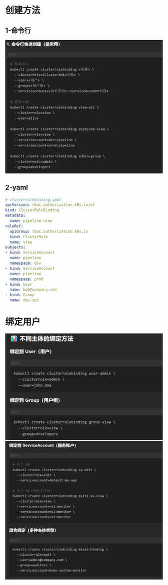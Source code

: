 # 创建方法
## 1-命令行
![alt text](README_Images/5-kind=ClusterRoleBinding/image.png)
## 2-yaml
```yaml
# clusterrolebinding.yaml
apiVersion: rbac.authorization.k8s.io/v1
kind: ClusterRoleBinding
metadata:
  name: pipeline-view
roleRef:
  apiGroup: rbac.authorization.k8s.io
  kind: ClusterRole
  name: view
subjects:
- kind: ServiceAccount
  name: pipeline
  namespace: dev
- kind: ServiceAccount
  name: pipeline
  namespace: prod
- kind: User
  name: bob@company.com
- kind: Group
  name: dev-ops
```

# 绑定用户
![alt text](README_Images/5-kind=ClusterRoleBinding/image-1.png)
![alt text](README_Images/5-kind=ClusterRoleBinding/image-2.png)